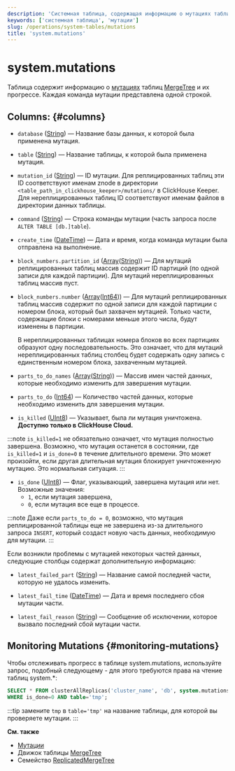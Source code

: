 ```yaml
---
description: 'Системная таблица, содержащая информацию о мутациях таблиц MergeTree и их прогрессе. Каждая команда мутации представлена одной строкой.'
keywords: ['системная таблица', 'мутации']
slug: /operations/system-tables/mutations
title: 'system.mutations'
---
```



# system.mutations

Таблица содержит информацию о [мутациях](/sql-reference/statements/alter/index.md#mutations) таблиц [MergeTree](/engines/table-engines/mergetree-family/mergetree.md) и их прогрессе. Каждая команда мутации представлена одной строкой.

## Columns: {#columns}

- `database` ([String](/sql-reference/data-types/string.md)) — Название базы данных, к которой была применена мутация.

- `table` ([String](/sql-reference/data-types/string.md)) — Название таблицы, к которой была применена мутация.

- `mutation_id` ([String](/sql-reference/data-types/string.md)) — ID мутации. Для реплицированных таблиц эти ID соответствуют именам znode в директории `<table_path_in_clickhouse_keeper>/mutations/` в ClickHouse Keeper. Для нереплицированных таблиц ID соответствуют именам файлов в директории данных таблицы.

- `command` ([String](/sql-reference/data-types/string.md)) — Строка команды мутации (часть запроса после `ALTER TABLE [db.]table`).

- `create_time` ([DateTime](/sql-reference/data-types/datetime.md)) — Дата и время, когда команда мутации была отправлена на выполнение.

- `block_numbers.partition_id` ([Array](/sql-reference/data-types/array.md)([String](/sql-reference/data-types/string.md))) — Для мутаций реплицированных таблиц массив содержит ID партиций (по одной записи для каждой партиции). Для мутаций нереплицированных таблиц массив пуст.

- `block_numbers.number` ([Array](/sql-reference/data-types/array.md)([Int64](/sql-reference/data-types/int-uint.md))) — Для мутаций реплицированных таблиц массив содержит по одной записи для каждой партиции с номером блока, который был захвачен мутацией. Только части, содержащие блоки с номерами меньше этого числа, будут изменены в партиции.

    В нереплицированных таблицах номера блоков во всех партициях образуют одну последовательность. Это означает, что для мутаций нереплицированных таблиц столбец будет содержать одну запись с единственным номером блока, захваченным мутацией.

- `parts_to_do_names` ([Array](/sql-reference/data-types/array.md)([String](/sql-reference/data-types/string.md))) — Массив имен частей данных, которые необходимо изменить для завершения мутации.

- `parts_to_do` ([Int64](/sql-reference/data-types/int-uint.md)) — Количество частей данных, которые необходимо изменить для завершения мутации.

- `is_killed` ([UInt8](/sql-reference/data-types/int-uint.md)) — Указывает, была ли мутация уничтожена. **Доступно только в ClickHouse Cloud.**

:::note 
`is_killed=1` не обязательно означает, что мутация полностью завершена. Возможно, что мутация останется в состоянии, где `is_killed=1` и `is_done=0` в течение длительного времени. Это может произойти, если другая длительная мутация блокирует уничтоженную мутацию. Это нормальная ситуация.
:::

- `is_done` ([UInt8](/sql-reference/data-types/int-uint.md)) — Флаг, указывающий, завершена мутация или нет. Возможные значения:
    - `1`, если мутация завершена,
    - `0`, если мутация все еще в процессе.

:::note
Даже если `parts_to_do = 0`, возможно, что мутация реплицированной таблицы еще не завершена из-за длительного запроса `INSERT`, который создаст новую часть данных, необходимую для мутации.
:::

Если возникли проблемы с мутацией некоторых частей данных, следующие столбцы содержат дополнительную информацию:

- `latest_failed_part` ([String](/sql-reference/data-types/string.md)) — Название самой последней части, которую не удалось изменить.

- `latest_fail_time` ([DateTime](/sql-reference/data-types/datetime.md)) — Дата и время последнего сбоя мутации части.

- `latest_fail_reason` ([String](/sql-reference/data-types/string.md)) — Сообщение об исключении, которое вызвало последний сбой мутации части.

## Monitoring Mutations {#monitoring-mutations}

Чтобы отслеживать прогресс в таблице system.mutations, используйте запрос, подобный следующему - для этого требуются права на чтение таблиц system.*:

```sql
SELECT * FROM clusterAllReplicas('cluster_name', 'db', system.mutations)
WHERE is_done=0 AND table='tmp';
```

:::tip
замените `tmp` в `table='tmp'` на название таблицы, для которой вы проверяете мутации.
:::

**См. также**

- [Мутации](/sql-reference/statements/alter/index.md#mutations)
- Движок таблицы [MergeTree](/engines/table-engines/mergetree-family/mergetree.md)
- Семейство [ReplicatedMergeTree](/engines/table-engines/mergetree-family/replication.md)
